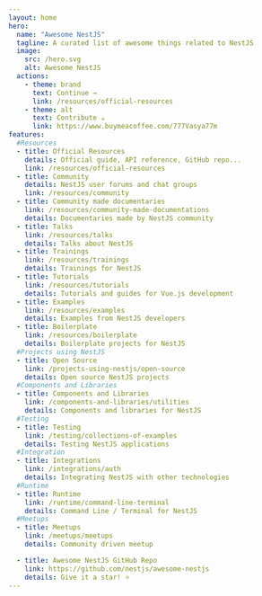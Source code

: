 ```yaml
---
layout: home
hero:
  name: "Awesome NestJS"
  tagline: A curated list of awesome things related to NestJS
  image:
    src: /hero.svg
    alt: Awesome NestJS
  actions:
    - theme: brand
      text: Continue →
      link: /resources/official-resources
    - theme: alt
      text: Contribute ☕️
      link: https://www.buymeacoffee.com/777Vasya77m
features:
  #Resources
  - title: Official Resources
    details: Official guide, API reference, GitHub repo...
    link: /resources/official-resources
  - title: Community
    details: NestJS user forums and chat groups
    link: /resources/community
  - title: Community made documentaries
    link: /resources/community-made-documentations
    details: Documentaries made by NestJS community
  - title: Talks
    link: /resources/talks
    details: Talks about NestJS
  - title: Trainings
    link: /resources/trainings
    details: Trainings for NestJS
  - title: Tutorials
    link: /resources/tutorials
    details: Tutorials and guides for Vue.js development
  - title: Examples
    link: /resources/examples
    details: Examples from NestJS developers
  - title: Boilerplate
    link: /resources/boilerplate
    details: Boilerplate projects for NestJS
  #Projects using NestJS
  - title: Open Source
    link: /projects-using-nestjs/open-source
    details: Open source NestJS projects
  #Components and Libraries
  - title: Components and Libraries
    link: /components-and-libraries/utilities
    details: Components and libraries for NestJS
  #Testing
  - title: Testing
    link: /testing/collections-of-examples
    details: Testing NestJS applications
  #Integration
  - title: Integrations
    link: /integrations/auth
    details: Integrating NestJS with other technologies
  #Runtime
  - title: Runtime
    link: /runtime/command-line-terminal
    details: Command Line / Terminal for NestJS
  #Meetups
  - title: Meetups
    link: /meetups/meetups
    details: Community driven meetup

  - title: Awesome NestJS GitHub Repo
    link: https://github.com/nestjs/awesome-nestjs
    details: Give it a star! ⭐
---
```

